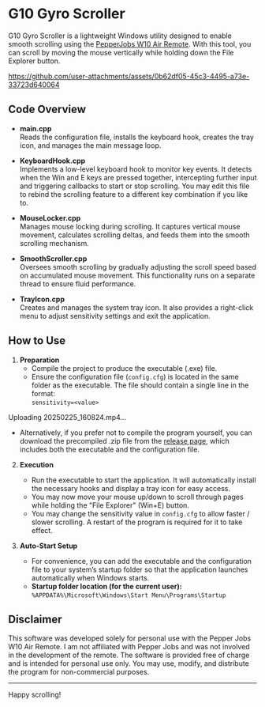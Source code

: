 # G10 Gyro Scroller

G10 Gyro Scroller is a lightweight Windows utility designed to enable smooth scrolling using the [PepperJobs W10 Air Remote](https://www.pepper-jobs.com/products/w10-gyro-smart-remote). With this tool, you can scroll by moving the mouse vertically while holding down the File Explorer button.

https://github.com/user-attachments/assets/0b62df05-45c3-4495-a73e-33723d640064



## Code Overview

- **main.cpp**  
  Reads the configuration file, installs the keyboard hook, creates the tray icon, and manages the main message loop.

- **KeyboardHook.cpp**  
  Implements a low-level keyboard hook to monitor key events. It detects when the Win and E keys are pressed together, intercepting further input and triggering callbacks to start or stop scrolling. You may edit this file to rebind the scrolling feature to a different key combination if you like to. 

- **MouseLocker.cpp**  
  Manages mouse locking during scrolling. It captures vertical mouse movement, calculates scrolling deltas, and feeds them into the smooth scrolling mechanism.

- **SmoothScroller.cpp**  
  Oversees smooth scrolling by gradually adjusting the scroll speed based on accumulated mouse movement. This functionality runs on a separate thread to ensure fluid performance.

- **TrayIcon.cpp**  
  Creates and manages the system tray icon. It also provides a right-click menu to adjust sensitivity settings and exit the application.

## How to Use

1. **Preparation**  
   - Compile the project to produce the executable (.exe) file.
   - Ensure the configuration file (`config.cfg`) is located in the same folder as the executable. The file should contain a single line in the format:  
     `sensitivity=<value>`

Uploading 20250225_160824.mp4…


   - Alternatively, if you prefer not to compile the program yourself, you can download the precompiled .zip file from the [release page](https://github.com/CheukHoYun/W10GyroScroller/releases/tag/Release), which includes both the executable and the configuration file.

2. **Execution**  
   - Run the executable to start the application. It will automatically install the necessary hooks and display a tray icon for easy access.
   - You may now move your mouse up/down to scroll through pages while holding the "File Explorer" (Win+E) button.
   - You may change the sensitivity value in `config.cfg` to allow faster / slower scrolling. A restart of the program is required for it to take effect. 

3. **Auto-Start Setup**  
   - For convenience, you can add the executable and the configuration file to your system’s startup folder so that the application launches automatically when Windows starts.
   - **Startup folder location (for the current user):**  
     `%APPDATA%\Microsoft\Windows\Start Menu\Programs\Startup`

## Disclaimer

This software was developed solely for personal use with the Pepper Jobs W10 Air Remote. I am not affiliated with Pepper Jobs and was not involved in the development of the remote. The software is provided free of charge and is intended for personal use only. You may use, modify, and distribute the program for non-commercial purposes.

---

Happy scrolling!
